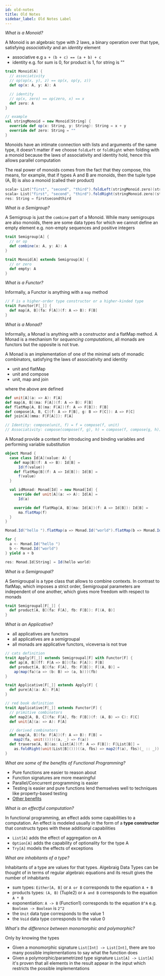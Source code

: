 ```yaml
---
id: old-notes
title: Old Notes
sidebar_label: Old Notes Label
---
```


*What is a Monoid?*

A Monoid is an algebraic type with 2 laws, a binary operation over that type, satisfying *associativity* and an *identity* element

* associative e.g `a + (b + c) == (a + b) + c`
* identity e.g. for sum is 0, for product is 1, for string is ""

```scala
trait Monoid[A] {
  // associativity
  // op(op(x, y), z) == op(x, op(y, z))
  def op(x: A, y: A): A

  // identity
  // op(x, zero) == op(zero, x) == x
  def zero: A
}

// example
val stringMonoid = new Monoid[String] {
  override def op(x: String, y: String): String = x + y
  override def zero: String = ""
}
```

Monoids have an intimate connection with lists and arguments of the same type, it doesn't matter if we choose `foldLeft` or `foldRight` when folding with a monoid because the laws of associativity and identity hold, hence this allows parallel computation

The real power of monoids comes from the fact that they compose, this means, for example, that if types A and B are monoids, then the tuple type (A, B) is also a monoid (called their product)

```scala
scala> List("first", "second", "third").foldLeft(stringMonoid.zero)(stringMonoid.op)
scala> List("first", "second", "third").foldRight(stringMonoid.zero)(stringMonoid.op)
res: String = firstsecondthird
```

*What is a Semigroup?*

A Semigroup is just the `combine` part of a Monoid. While many semigroups are also monoids, there are some data types for which we cannot define an empty element e.g. non-empty sequences and positive integers

```scala
trait Semigroup[A] {
  // or op
  def combine(x: A, y: A): A
}

trait Monoid[A] extends Semigroup[A] {
  // or zero
  def empty: A
}
```

*What is a Functor?*

Informally, a Functor is anything with a `map` method

```scala
// F is a higher-order type constructor or a higher-kinded type
trait Functor[F[_]] {
  def map[A, B](fa: F[A])(f: A => B): F[B]
}
```

*What is a Monad?*

Informally, a Monad is anything with a constructor and a flatMap method. A Monad is a mechanism for *sequencing computations*, all monads are functors but the opposite is not true.

A Monad is an implementation of one of the minimal sets of monadic combinators, satisfying the laws of associativity and identity

* unit and flatMap
* unit and compose
* unit, map and join

where the above are defined

```scala
def unit[A](a: => A): F[A]
def map[A, B](ma: F[A])(f: A => B): F[B]
def flatMap[A, B](ma: F[A])(f: A => F[B]): F[B]
def compose[A, B, C](f: A => F[B], g: B => F[C]): A => F[C]
def join[A](mma: F[F[A]]): F[A]

// Identity: compose(unit, f) = f = compose(f, unit)
// Associativity: compose(compose(f, g), h) = compose(f, compose(g, h))
```

A Monad provide a context for introducing and binding variables and performing variable substitution

```scala
object Monad {
  case class Id[A](value: A) {
    def map[B](f: A => B): Id[B] =
      Id(f(value))
    def flatMap[B](f: A => Id[B]): Id[B] =
      f(value)
  }

  val idMonad: Monad[Id] = new Monad[Id] {
    override def unit[A](a: => A): Id[A] =
      Id(a)

    override def flatMap[A, B](ma: Id[A])(f: A => Id[B]): Id[B] =
      ma.flatMap(f)
  }
}

Monad.Id("hello ").flatMap(a => Monad.Id("world").flatMap(b => Monad.Id(a + b)))

for {
  a <- Monad.Id("hello ")
  b <- Monad.Id("world")
} yield a + b

res: Monad.Id[String] = Id(hello world)
```

*What is a Semigroupal?*

A Semigroupal is a type class that allows to combine contexts. In contrast to flatMap, which imposes a strict order, Semigroupal parameters are independent of one another, which gives more freedom with respect to monads

```scala
trait Semigroupal[F[_]] {
  def product[A, B](fa: F[A], fb: F[B]): F[(A, B)]
}
```

*What is an Applicative?*

* all applicatives are functors
* all applicatives are a semigroupal
* all monads are applicative functors, viceversa is not true

```scala
// cats definition
trait Apply[F[_]] extends Semigroupal[F] with Functor[F] {
  def ap[A, B](ff: F[A => B])(fa: F[A]): F[B]
  def product[A, B](fa: F[A], fb: F[B]): F[(A, B)] =
    ap(map(fa)(a => (b: B) => (a, b)))(fb)
}

trait Applicative[F[_]] extends Apply[F] {
  def pure[A](a: A): F[A]
}

// red book definition
trait Applicative[F[_]] extends Functor[F] {
  // primitive combinators
  def map2[A, B, C](fa: F[A], fb: F[B])(f: (A, B) => C): F[C]
  def unit[A](a: => A): F[A]

  // derived combinators
  def map[A, B](fa: F[A])(f: A => B): F[B] =
    map2(fa, unit(()))((a, _) => f(a))
  def traverse[A, B](as: List[A])(f: A => F[B]): F[List[B]] =
    as.foldRight(unit(List[B]()))((a, fbs) => map2(f(a), fbs)(_ :: _))
}
```

*What are some of the benefits of Functional Programming?*

* Pure functions are easier to reason about
* Function signatures are more meaningful
* Parallel/Concurrent programming is easier
* Testing is easier and pure functions lend themselves well to techniques like property-based testing
* [Other benefits](https://alvinalexander.com/scala/fp-book/benefits-of-functional-programming)

*What is an effectful computation?*

In functional programming, an effect adds some capabilities to a computation. An effect is modeled usually in the form of a **type constructor** that constructs types with these additional capabilities

* `List[A]` adds the effect of aggregation on A
* `Option[A]` adds the capability of optionality for the type A
* `Try[A]` models the effects of exceptions

*What are inhabitants of a type?*

Inhabitants of a type are values for that types. Algebraig Data Types can be thought of in terms of regular algebraic equations and its result gives the number of inhabitants

* sum types: `Either[A, B]` or `A or B` corresponds to the equation `A + B`
* products types: `(A, B)` (Tuple2) or `A and B` corresponds to the equation `A * B`
* exponentiation: `A -> B` (Function1) corresponds to the equation `B^A` e.g. `Boolean -> Boolean` is `2^2`
* the `Unit` data type corresponds to the value 1
* the `Void` data type corresponds to the value 0

*What's the difference between monomorphic and polymorphic?*

Only by knowing the types

* Given a monomorphic signature `List[Int] -> List[Int]`, there are too many possible implementations to say what the function does
* Given a polymorphic/parametrized type signature `List[A] -> List[A]` it's proven that all elements in the result appear in the input which restricts the possible implementations

<!--

*What is an IO Monad?*

```scala

```

TODO
https://stackoverflow.com/questions/6246719/what-is-a-higher-kinded-type-in-scala

Summary

* Semigroup: associativity
* Monoid: associativity + identity
* Functor: map
* Monad: any of 3 monadic laws (e.g. unit + flatMap) + associativity and identity (extends Functor)
* Applicative functor
* Traversable functor

* A function having the same argument and return type is sometimes called an endofunction

TODO Functor and Monad

* associative e.g. `x.flatMap(f).flatMap(g) == x.flatMap(a => f(a).flatMap(g))`
* monadic functions of types like `A => F[B]` are called Kleisli arrows

Laws
* Left and right identity
* Associativity
* Naturality of product

## Best practices and tips

```
# best practices
https://stackoverflow.com/questions/5827510/how-to-override-apply-in-a-case-class-companion

# type projector
https://typelevel.org/blog/2015/07/13/type-members-parameters.html

# jvm stack
https://www.artima.com/insidejvm/ed2/jvm8.html
https://alvinalexander.com/scala/fp-book/recursion-jvm-stacks-stack-frames
```

```scala
// to remember: foldLeft start from left (acc op xFirst) ==> (B, A)
// to remember: foldRight start from right (xLast op acc) ==> (A, B)
```

In Scala, all methods whose names end in : are right-associative. That is, the expression x :: xs is actually
the method call xs.::(x) , which in turn calls the data constructor ::(x,xs)

* curry function used to assist type inference when passing anonymous functions

* companion object
* a **variadic function** accepts zero or more arguments
* algebraic data type (ADT)

an API should form an algebra — that is, a collection of data types, functions over these data types, and importantly, laws or properties that express relationships between these functions

* volatile
* compare and swap
* javap
* diamond inheritance problem
* variance / covariance of type A

```scala

// + covariant
// List[Dog] is considered a subtype of List[Animal], assuming Dog is a subtype of Animal
sealed trait List[+A]
// Nothing is a subtype of all types
case object Nil extends List[Nothing]
case class Cons[+A](head: A, tail: List[A]) extends List[A]
```

object PizzaService extends PizzaService

You can’t call functions on a trait, so you need to create a concrete instance of that trait before you do anything else. This technique is common with the modular pro- gramming approach, and it’s known as “reifying” the trait. (The word reify is defined as, “Taking an abstract concept and making it concrete.”)

-->

<!--

Algebra = Operations + Types

e.g.
* create is an operation
* A and String is a type
* Db is a piece of Algebra that can be composed or extended

trait Db[F[_]] {
  def create[A]: F[String]
  def delete(id: String): F[Boolean]
}

Interpreter = "Implementation" of an Algebra

i.e. Materialization for specific type

---
they are alternatives:

(tagless) final encoding: typeclass
* ignore tagless
* final encoding: means that you can describe operations with functions

initial encoding: free monad
* you can describe operations with case classes

trait Db {
  case class Create[F[_], A](a: A)
  case class Delete[F[_]](id: String)
}

---

Tagless Final Encoding == MTL-style program composition

mtl is now is a final tagless encoding of common effects

The `mtl` (Monad Transformer library) library in haskell used to provide the concrete monad transformers types, which are now in `transformers`

Option, Either, IO are all effect/context/wrapper

-->
